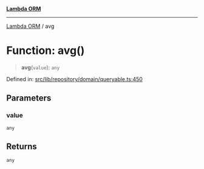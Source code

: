 [**Lambda ORM**](../README.md)

***

[Lambda ORM](../README.md) / avg

# Function: avg()

> **avg**(`value`): `any`

Defined in: [src/lib/repository/domain/queryable.ts:450](https://github.com/lambda-orm/lambdaorm-base/blob/54d568062b637a6aed5442a048b140146d1f573b/src/lib/repository/domain/queryable.ts#L450)

## Parameters

### value

`any`

## Returns

`any`
